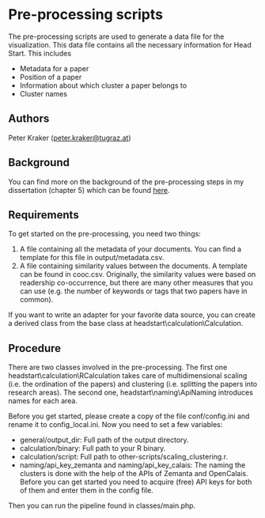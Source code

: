 Pre-processing scripts
======================

The pre-processing scripts are used to generate a data file for the visualization. This data file contains all the necessary information for Head Start. This includes

* Metadata for a paper
* Position of a paper
* Information about which cluster a paper belongs to
* Cluster names

Authors
-------
Peter Kraker (peter.kraker@tugraz.at)


Background
----------

You can find more on the background of the pre-processing steps in my dissertation (chapter 5) which can be found [here](http://media.obvsg.at/p-AC11312305-2001).


Requirements
------------

To get started on the pre-processing, you need two things:

1. A file containing all the metadata of your documents. You can find a template for this file in output/metadata.csv.
2. A file containing similarity values between the documents. A template can be found in cooc.csv. Originally, the similarity values were based on readership co-occurrence, but there are many other measures that you can use (e.g. the number of keywords or tags that two papers have in common).

If you want to write an adapter for your favorite data source, you can create a derived class from the base class at headstart\calculation\Calculation.

Procedure
---------

There are two classes involved in the pre-processing. The first one headstart\calculation\RCalculation takes care of multidimensional scaling (i.e. the ordination of the papers) and clustering (i.e. splitting the papers into research areas). The second one, headstart\naming\ApiNaming introduces names for each area.

Before you get started, please create a copy of the file conf/config.ini and rename it to config\_local.ini. Now you need to set a few variables:
* general/output_dir: Full path of the output directory.
* calculation/binary: Full path to your R binary.
* calculation/script: Full path to other-scripts/scaling\_clustering.r.
* naming/api\_key\_zemanta and naming/api\_key\_calais: The naming the clusters is done with the help of the APIs of Zemanta and OpenCalais. Before you can get started you need to acquire (free) API keys for both of them and enter them in the config file.

Then you can run the pipeline found in classes/main.php.



